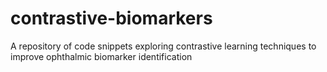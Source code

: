 # contrastive-biomarkers
A repository of code snippets exploring contrastive learning techniques to improve ophthalmic biomarker identification
